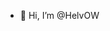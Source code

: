 - 👋 Hi, I’m @HelvOW

<!---
HelvOW/HelvOW is a ✨ special ✨ repository because its `README.md` (this file) appears on your GitHub profile.
You can click the Preview link to take a look at your changes.
--->
